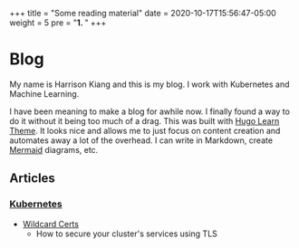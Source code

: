 +++
title = "Some reading material"
date = 2020-10-17T15:56:47-05:00
weight = 5
pre = "<b>1. </b>"
+++

# Blog

My name is Harrison Kiang and this is my blog.
I work with Kubernetes and Machine Learning.

I have been meaning to make a blog for awhile now.
I finally found a way to do it without it being too much of a drag.
This was built with [Hugo Learn Theme](https://github.com/matcornic/hugo-theme-learn).
It looks nice and allows me to just focus on content creation and automates away a lot of the overhead.
I can write in Markdown, create [Mermaid](https://learn.netlify.app/en/shortcodes/mermaid/) diagrams, etc.


## Articles

### [Kubernetes](./kubernetes)
- [Wildcard Certs](./kubernetes/wildcard-certs)
  - How to secure your cluster's services using TLS
